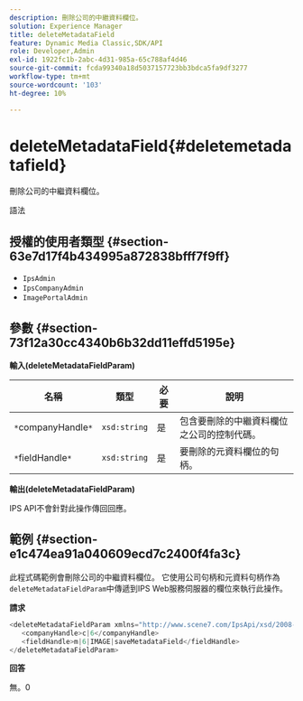 ```yaml
---
description: 刪除公司的中繼資料欄位。
solution: Experience Manager
title: deleteMetadataField
feature: Dynamic Media Classic,SDK/API
role: Developer,Admin
exl-id: 1922fc1b-2abc-4d31-985a-65c788af4d46
source-git-commit: fcda99340a18d5037157723bb3bdca5fa9df3277
workflow-type: tm+mt
source-wordcount: '103'
ht-degree: 10%

---
```


# deleteMetadataField{#deletemetadatafield}

刪除公司的中繼資料欄位。

語法

## 授權的使用者類型 {#section-63e7d17f4b434995a872838bfff7f9ff}

* `IpsAdmin`
* `IpsCompanyAdmin`
* `ImagePortalAdmin`

## 參數 {#section-73f12a30cc4340b6b32dd11effd5195e}

**輸入(deleteMetadataFieldParam)**

| 名稱 | 類型 | 必要 | 說明 |
|---|---|---|---|
| `*`companyHandle`*` | `xsd:string` | 是 | 包含要刪除的中繼資料欄位之公司的控制代碼。 |
| `*`fieldHandle`*` | `xsd:string` | 是 | 要刪除的元資料欄位的句柄。 |

**輸出(deleteMetadataFieldParam)**

IPS API不會針對此操作傳回回應。

## 範例 {#section-e1c474ea91a040609ecd7c2400f4fa3c}

此程式碼範例會刪除公司的中繼資料欄位。 它使用公司句柄和元資料句柄作為`deleteMetadataFieldParam`中傳遞到IPS Web服務伺服器的欄位來執行此操作。

**請求**

```java
<deleteMetadataFieldParam xmlns="http://www.scene7.com/IpsApi/xsd/2008-01-15">
   <companyHandle>c|6</companyHandle>
   <fieldHandle>m|6|IMAGE|saveMetadataField</fieldHandle>
</deleteMetadataFieldParam>
```

**回答**

無。0
